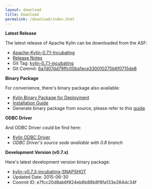 ```yaml
---
layout: download
title: Download
permalink: /download/index.html
---
```


__Latest Release__

The latest release of Apache Kylin can be downloaded from the ASF:

  * [Apache-Kylin-0.7.1-Incubating](http://www.apache.org/dyn/closer.cgi/incubator/kylin/apache-kylin/0.7.1-incubating)
  * [Release Notes](../docs/release_notes.html)
  * Git Tag: [kylin-0.7.1-incubating](https://github.com/apache/incubator-kylin/tree/kylin-0.7.1-incubating)
  * Git Commit: [6a7d07dd79ffc00ba1ece330010275b6f0715de8](https://github.com/apache/incubator-kylin/commit/6a7d07dd79ffc00ba1ece330010275b6f0715de8)

__Binary Package__

For convenience, there's binary package also available:

  * [Kylin Binary Package for Deployment](kylin-0.7.1-incubating.tar.gz)
  * [Installation Guide](../docs/install)
  * Generate binary package from source, please refer to this [guide](../docs/howto/howto_package.html)
    

__ODBC Driver__

And ODBC Driver could be find here:

  * [Kylin ODBC Driver](KylinODBC.zip)
  * _ODBC Driver's source sode avaliable with 0.8 branch_

__Development Version (v0.7.x)__

Here's latest development version binary package:

  * [kylin-v0.7.3-incubating-SNAPSHOT](kylin-0.7.3-incubating-SNAPSHOT.tar.gz)
  * Updated Date: 2015-06-30
  * Commit ID: e7fcc20d8ab6f824eb6b88b8f8fa133e284dc34f



